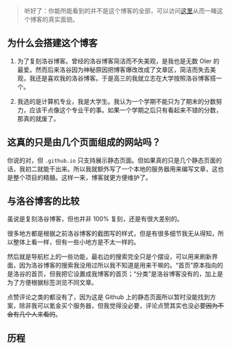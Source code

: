 > 听好了：你能所能看到的并不是这个博客的全部，可以访问[这里](https://github.com/sigmoid114/sigmoid114.github.io)从而一睹这个博客的真实面貌。

## 为什么会搭建这个博客

1. 为了复刻洛谷博客。曾经的洛谷博客简洁而不失美观，是我也是无数 OIer 的最爱。然而后来洛谷因为神秘原因把博客爆改改成了文章区，简洁而失去美观，我还是喜欢我的洛谷博客。于是高三的我就立志在大学按照洛谷博客搭一个。

1. 我选的是计算机专业，我是大学生。我认为一个学期不能只为了期末的分数努力，应该干点像这个专业干的事。如果一个学期之后只有看起来不错的分数，那真的就废了。

## 这真的只是由几个页面组成的网站吗？

你说的对，但 `.github.io` 只支持展示静态页面。但如果真的只是几个静态页面的话，我初二就能干出来。所以我就额外写了一个本地的服务器用来编写文章，这也是整个项目的精髓。这样一来，博客就更方便维护了。

## 与洛谷博客的比较

虽说是复刻洛谷博客，但也并非 $100\%$ 复刻，还是有很大差别的。

很多地方都是根据之前洛谷博客的截图写的样式，但是有很多细节我无从得知，所以整体上看一样，但有一些小地方是不太一样的。

然后就是导航栏上的一些功能，最右边的搜索完全只是个摆设，可以用来刷新界面，因为洛谷博客的搜索我没用过所以我不知道是用来干嘛的。“首页”原本指向的是洛谷的首页，但我把它设置成我博客的首页；“分类”是洛谷博客没有的，加上是为了方便根据标签浏览不同文章。

点赞评论之类的都没有了，因为这是 Github 上的静态页面所以暂时没能找到方案，除非我可以氪金买个服务器，但我觉得没必要，评论点赞其实也没必要~~因为不会有几个人来看的~~。

## 历程

